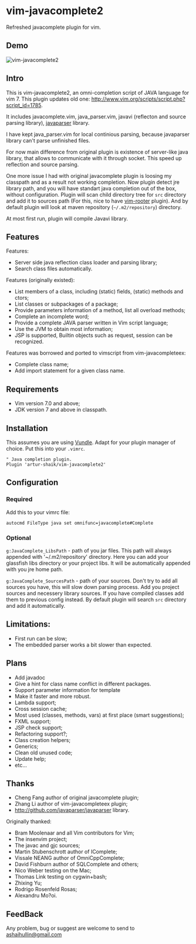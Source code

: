 # vim-javacomplete2

Refreshed javacomplete plugin for vim.

## Demo

![vim-javacomplete2](https://github.com/artur-shaik/vim-javacomplete2/raw/master/doc/demo.gif)

## Intro

This is vim-javacomplete2, an omni-completion script of JAVA language for vim 7.  This plugin updates old one: http://www.vim.org/scripts/script.php?script_id=1785.

It includes javacomplete.vim, java_parser.vim, javavi (reflecton and source parsing library), [javaparser](https://github.com/javaparser/javaparser) library.

I have kept java_parser.vim for local continious parsing, because javaparser library can't parse unfinished files.

For now main difference from original plugin is existence of server-like java library, that allows to communicate with it through socket.
This speed up reflection and source parsing.

One more issue I had with original javacomplete plugin is loosing my classpath and as a result not working completion.
Now plugin detect jre library path, and you will have standart java completion out of the box, without configuration.
Plugin will scan child directory tree for `src` directory and add it to sources path (For this, nice to have [vim-rooter](https://github.com/airblade/vim-rooter.git) plugin). 
And by default plugin will look at maven repository (`~/.m2/repository`) directory.

At most first run, plugin will compile Javavi library.

## Features

Features:
- Server side java reflection class loader and parsing library;
- Search class files automatically.

Features (originally existed):
- List members of a class, including (static) fields, (static) methods and ctors;
- List classes or subpackages of a package;
- Provide parameters information of a method, list all overload methods;
- Complete an incomplete word;
- Provide a complete JAVA parser written in Vim script language;
- Use the JVM to obtain most information;
- JSP is supported, Builtin objects such as request, session can be recognized.
 
Features was borrowed and ported to vimscript from vim-javacompleteex:
- Complete class name;
- Add import statement for a given class name.

## Requirements

- Vim version 7.0 and above;
- JDK version 7 and above in classpath.

## Installation

This assumes you are using [Vundle](https://github.com/gmarik/Vundle.vim). Adapt
for your plugin manager of choice. Put this into your `.vimrc`.

    " Java completion plugin.
    Plugin 'artur-shaik/vim-javacomplete2'

## Configuration

### Required

Add this to your vimrc file:

`autocmd FileType java set omnifunc=javacomplete#Complete`

### Optional

`g:JavaComplete_LibsPath` - path of you jar files. This path will always appended with '~/.m2/repository' directory. Here you can add your glassfish libs directory or your project libs. It will be automatically appended with you jre home path.

`g:JavaComplete_SourcesPath` - path of your sources. Don't try to add all sources you have, this will slow down parsing process. Add you project sources and necessery library sources. If you have compiled classes add them to previous config instead. By default plugin will search `src` directory and add it automatically.

## Limitations:

- First run can be slow;
- The embedded parser works a bit slower than expected.

## Plans

- Add javadoc
- Give a hint for class name conflict in different packages.
- Support parameter information for template
- Make it faster and more robust.
- Lambda support;
- Cross session cache;
- Most used (classes, methods, vars) at first place (smart suggestions);
- FXML support;
- JSP check support;
- Refactoring support?;
- Class creation helpers;
- Generics;
- Clean old unused code;
- Update help;
- etc...

## Thanks

- Cheng Fang author of original javacomplete plugin;
- Zhang Li author of vim-javacompleteex plugin;
- http://github.com/javaparser/javaparser library.

Originally thanked:

- Bram Moolenaar and all Vim contributors for Vim;
- The insenvim project;
- The javac and gjc sources;
- Martin Stubenschrott	author of IComplete;
- Vissale NEANG		author of OmniCppComplete;
- David Fishburn		author of SQLComplete and others;
- Nico Weber		testing on the Mac;
- Thomas Link		testing on cygwin+bash;
- Zhixing Yu;
- Rodrigo Rosenfeld Rosas;
- Alexandru Mo?oi.

## FeedBack

Any problem, bug or suggest are welcome to send to ashaihullin@gmail.com
